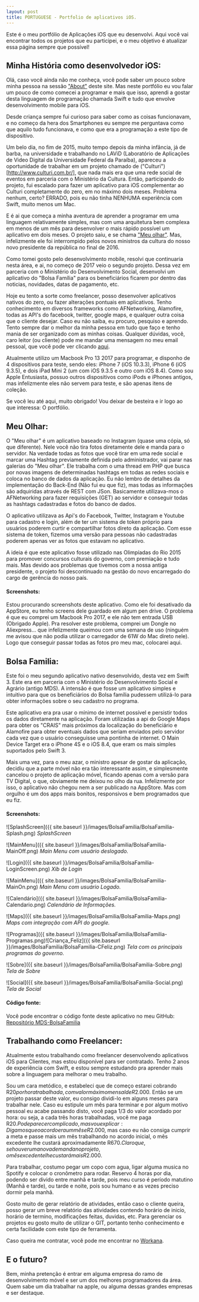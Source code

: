 ```yaml
---
layout: post
title: PORTUGUESE - Portfolio de aplicativos iOS.
---
```


Este é o meu portfólio de Aplicações iOS que eu desenvolvi. Aqui você vai encontrar todos os projetos que eu participei, e o meu objetivo é atualizar essa página sempre que possível!

## Minha História como desenvolvedor iOS:

Olá, caso você ainda não me conheça, você pode saber um pouco sobre minha pessoa na sessão ["About"](https://luzejunior.github.io/about/) deste site.
Mas neste portfólio eu vou falar um pouco de como comecei a programar e mais que isso, aprendi a gostar desta linguagem de programação chamada Swift e tudo que envolve desenvolvimento mobile para iOS.

Desde criança sempre fui curioso para saber como as coisas funcionavam, e no começo da hera dos Smartphones eu sempre me perguntava como que aquilo tudo funcionava, e como que era a programação a este tipo de dispositivo.

Um belo dia, no fim de 2015, muito tempo depois da minha infância, já de barba, na universidade e trabalhando no LAViD (Laboratório de Aplicações de Video Digital da Universidade Federal da Paraíba), apareceu a oportunidade de trabalhar em um projeto chamado de ("Culturi")[http://www.culturi.com.br/], que nada mais era que uma rede social de eventos em parceria com o Ministério da Cultura. Então, participando do projeto, fui escalado para fazer um aplicativo para iOS complementar ao Culturi completamente do zero, em no máximo dois meses. Problema nenhum, certo? ERRADO, pois eu não tinha NENHUMA experiência com Swift, muito menos um Mac.

E é ai que começa a minha aventura de aprender a programar em uma linguagem relativamente simples, mas com uma arquitetura bem complexa em menos de um mês para desenvolver o mais rápido possível um aplicativo em dois meses. O projeto saiu, e se chama ["Meu olhar"](http://meuolhar.culturi.com.br/). Mas, infelizmente ele foi interrompido pelos novos ministros da cultura do nosso novo presidente da república no final de 2016.

Como tomei gosto pelo desenvolvimento mobile, resolvi que continuaria nesta área, e ai, no começo de 2017 veio o segundo projeto. Dessa vez em parceria com o Ministério do Desenvolvimento Social, desenvolvi um aplicativo do "Bolsa Família" para os beneficiários ficarem por dentro das noticias, novidades, datas de pagamento, etc.

Hoje eu tento a sorte como freelancer, posso desenvolver aplicativos nativos do zero, ou fazer alterações pontuais em aplicativos. Tenho conhecimento em diversos frameworks como AFNetworking, Alamofire, todas as API's do facebook, twitter, google maps, e qualquer outra coisa que o cliente desejar. Caso eu não saiba, eu procuro, pesquiso e aprendo. Tento sempre dar o melhor da minha pessoa em tudo que faço e tenho mania de ser organizado com as minhas coisas. Qualquer dúvidas, você, caro leitor (ou cliente) pode me mandar uma mensagem no meu email pessoal, que você pode ver clicando [aqui](https://luzejunior.github.io/about/).

Atualmente utilizo um Macbook Pro 13 2017 para programar, e disponho de 4 dispositivos para teste, sendo eles: iPhone 7 (iOS 10.3.3), iPhone 6 (iOS 9.3.5), e dois iPad Mini 2 (um com iOS 9.3.5 e outro com iOS 8.4). Como sou Apple Entusiasta, possuo outros dispositivos como iPods e iPhones antigos, mas infelizmente eles não servem para teste, e são apenas itens de coleção.

Se você leu até aqui, muito obrigado! Vou deixar de besteira e ir logo ao que interessa: O portfólio.

## Meu Olhar:

 O "Meu olhar" é um aplicativo baseado no Instagram (quase uma cópia, só que diferente). Nele você não tira fotos diretamente dele e manda para o servidor. Na verdade todas as fotos que você tirar em uma rede social e marcar uma Hashtag previamente definida pelo administrador, vai parar nas galerias do "Meu olhar". Ele trabalha com o uma thread em PHP que busca por novas imagens de determinadas hashtags em todas as redes sociais e coloca no banco de dados da aplicação. Eu não lembro de detalhes da implementação do Back-End (Não fui eu que fiz), mas todas as informações são adquiridas através de REST com JSon. Basicamente utilizava-mos o AFNetworking para fazer requisições (GET) ao servidor e conseguir todas as hashtags cadastradas e fotos do banco de dados.

 O aplicativo utilizava as Api's do Facebook, Twitter, Instagram e Youtube para cadastro e login, além de ter um sistema de token próprio para usuários poderem curtir e compartilhar fotos direto da aplicação. Com esse sistema de token, fizemos uma versão para pessoas não cadastradas poderem apenas ver as fotos que estavam no aplicativo.

 A ideia é que este aplicativo fosse utilizado nas Olimpíadas do Rio 2015 para promover concursos culturais do governo, com premiação e tudo mais. Mas devido aos problemas que tivemos com a nossa antiga presidente, o projeto foi descontinuado na gestão do novo encarregado do cargo de gerência do nosso país.

#### Screenshots:

Estou procurando screenshots deste aplicativo. Como ele foi desativado da AppStore, eu tenho screens dele guardado em algum pen drive. O problema é que eu comprei um Macbook Pro 2017, e ele não tem entrada USB (Obrigado Apple). Pra resolver este problema, comprei um Dongle no Aliexpress... que infelizmente queimou com uma semana de uso (ninguém me avisou que não podia utilizar o carregador de 61W do Mac direto nele). Logo que conseguir passar todas as fotos pro meu mac, colocarei aqui.

## Bolsa Familia:

Este foi o meu segundo aplicativo nativo desenvolvido, desta vez em Swift 3. Este era em parceria com o Ministério do Desenvolvimento Social e Agrário (antigo MDS). A intensão é que fosse um aplicativo simples e intuitivo para que os beneficiários do Bolsa família pudessem utilizá-lo para obter informações sobre o seu cadastro no programa.

Este aplicativo era pra usar o mínimo de internet possível e persistir todos os dados diretamente na aplicação. Foram utilizadas a api do Google Maps para obter os "CRAIS" mais próximos da localização do beneficiário e Alamofire para obter eventuais dados que seriam enviados pelo servidor cada vez que o usuário conseguisse uma pontinha de internet. O Main Device Target era o iPhone 4S e o iOS 8.4, que eram os mais simples suportados pelo Swift 3.

Mais uma vez, para o meu azar, o ministro apesar de gostar da aplicação, decidiu que a parte móvel não era tão interessante assim, e simplesmente cancelou o projeto de aplicação móvel, ficando apenas com a versão para TV Digital, o que, obviamente me deixou no olho da rua. Infelizmente por isso, o aplicativo não chegou nem a ser publicado na AppStore. Mas com orgulho é um dos apps mais bonitos, responsivos e bem programados que eu fiz.

#### Screenshots:

![SplashScreen]({{ site.baseurl }}/images/BolsaFamilia/BolsaFamilia-Splash.png)
*SplashScreen*

![MainMenu]({{ site.baseurl }}/images/BolsaFamilia/BolsaFamilia-MainOff.png)
*Main Menu com usuário deslogado.*

![Login]({{ site.baseurl }}/images/BolsaFamilia/BolsaFamilia-LoginScreen.png)
*Xib de Login*

![MainMenu]({{ site.baseurl }}/images/BolsaFamilia/BolsaFamilia-MainOn.png)
*Main Menu com usuário Logado.*

![Calendário]({{ site.baseurl }}/images/BolsaFamilia/BolsaFamilia-Calendario.png)
*Calendário de Informações.*

![Maps]({{ site.baseurl }}/images/BolsaFamilia/BolsaFamilia-Maps.png)
*Maps com integração com API do google.*

![Programas]({{ site.baseurl }}/images/BolsaFamilia/BolsaFamilia-Programas.png)![Criança_Feliz]({{ site.baseurl }}/images/BolsaFamilia/BolsaFamilia-CFeliz.png)
*Tela com os principais programas do governo.*

![Sobre]({{ site.baseurl }}/images/BolsaFamilia/BolsaFamilia-Sobre.png)
*Tela de Sobre*

![Social]({{ site.baseurl }}/images/BolsaFamilia/BolsaFamilia-Social.png)
*Tela de Social*

#### Código fonte:

Você pode encontrar o código fonte deste aplicativo no meu GitHub: [Repositório MDS-BolsaFamilia](https://github.com/luzejunior/MDS-BolsaFamilia)

## Trabalhando como Freelancer:

Atualmente estou trabalhando como freelancer desenvolvendo aplicativos iOS para Clientes, mas estou disponível para ser contratado. Tenho 2 anos de experiência com Swift, e estou sempre estudando pra aprender mais sobre a linguagem para melhorar o meu trabalho.

Sou um cara metódico, e estabeleci que de começo estarei cobrando R$20 por hora trabalhada, com valor máximo mensal de R$2.000. Então se um projeto passar deste valor, eu consigo dividi-lo em alguns meses para trabalhar nele. Caso eu estipule um mês para terminar e por algum motivo pessoal eu acabe passando disto, você paga 1/3 do valor acordado por hora: ou seja, a cada três horas trabalhadas, você me paga R$20. Pode parecer complicado, mas vou explicar: Digamos que o acordo era um mês e R$2.000, mas caso eu não consiga cumprir a meta e passe mais um mês trabalhando no acordo inicial, o mês excedente lhe custará aproximadamente R$670. Claro que, se houver uma nova demanda no projeto, o mês excedente lhe custará mais R$2.000.

Para trabalhar, costumo pegar um copo com agua, ligar alguma musica no Spotify e colocar o cronômetro para rodar. Reservo 4 horas por dia, podendo ser divido entre manhã e tarde, pois meu curso é período matutino (Manhã e tarde), ou tarde e noite, pois sou humano e as vezes preciso dormir pela manhã.

Gosto muito de gerar relatório de atividades, então caso o cliente queira, posso gerar um breve relatório das atividades contendo horário de inicio, horário de termino, modificações feitas, duvidas, etc. Para gerenciar os projetos eu gosto muito de utilizar o GIT, portanto tenho conhecimento e certa facilidade com este tipo de ferramenta.

Caso queira me contratar, você pode me encontrar no [Workana](https://www.workana.com/freelancer/7577f01765503cb46109e759038a8009).

## E o futuro?

Bem, minha pretenção é entrar em alguma empresa do ramo de desenvolvimento móvel e ser um dos melhores programadores da área. Quem sabe um dia trabalhar na apple, ou alguma dessas grandes empresas e ser destaque.
